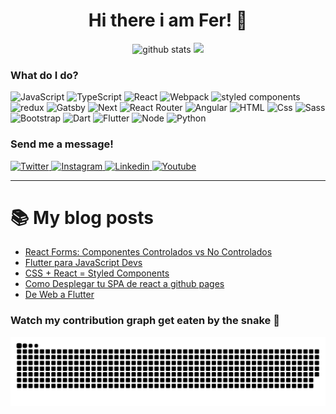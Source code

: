 <div align="center">
  <h1 align="center"> Hi there i am Fer! 👋 </h1>
  <!-- ![Image](https://i.imgur.com/CFWxKKb.png) -->
  <img height="180em" src="https://github-readme-stats.vercel.app/api?username=devferx&count_private=true&show_icons=true&theme=radical" alt="github stats" />
  <img height="180em" src="https://github-readme-stats.vercel.app/api/top-langs/?username=rafaballerini&layout=compact&langs_count=7&theme=radical"/>
  <!-- ![github stats](https://github-readme-stats.vercel.app/api?username=devferx&count_private=true&show_icons=true&theme=buefy) -->
</div>

### What do I do?
<p>
  <img alt="JavaScript" src="https://img.shields.io/badge/Javascript-F7DF1E?logo=javascript&logoColor=black&style=for-the-badge" />
  <img alt="TypeScript" src="https://img.shields.io/badge/TypeScript-3178C6?logo=typescript&logoColor=white&style=for-the-badge" />
  <img alt="React" src="https://img.shields.io/badge/React-61DAFB?logo=react&logoColor=white&style=for-the-badge" />
  <img alt="Webpack" src="https://img.shields.io/badge/Webpack-8DD6F9?logo=webpack&logoColor=white&style=for-the-badge" />
  <img alt="styled components" src="https://img.shields.io/badge/styled%20components-DB7093?logo=styled-components&logoColor=white&style=for-the-badge" />
  <img alt="redux" src="https://img.shields.io/badge/redux-764ABC?logo=redux&logoColor=white&style=for-the-badge" />
  <img alt="Gatsby" src="https://img.shields.io/badge/Gatsby-663399?logo=gatsby&logoColor=white&style=for-the-badge" />
  <img alt="Next" src="https://img.shields.io/badge/Next.js-000000?logo=next.js&logoColor=white&style=for-the-badge" />
  <img alt="React Router" src="https://img.shields.io/badge/React%20Router-CA4245?logo=React%20Router&logoColor=white&style=for-the-badge" />
  <img alt="Angular" src="https://img.shields.io/badge/Angular-DD0031?logo=angular&logoColor=white&style=for-the-badge" />
  <img alt="HTML" src="https://img.shields.io/badge/HTML-E34F26?logo=html5&logoColor=white&style=for-the-badge" />
  <img alt="Css" src="https://img.shields.io/badge/CSS-1572B6?logo=css3&logoColor=white&style=for-the-badge" />
  <img alt="Sass" src="https://img.shields.io/badge/Sass-CC6699?logo=sass&logoColor=white&style=for-the-badge" />
  <img alt="Bootstrap" src="https://img.shields.io/badge/bootstrap-563D7C?logo=bootstrap&logoColor=white&style=for-the-badge" />
  <img alt="Dart" src="https://img.shields.io/badge/Dart-0175C2?logo=dart&logoColor=white&style=for-the-badge" />
  <img alt="Flutter" src="https://img.shields.io/badge/Flutter-02569B?logo=flutter&logoColor=white&style=for-the-badge" />
  <img alt="Node" src="https://img.shields.io/badge/Node-339933?logo=node.js&logoColor=white&style=for-the-badge" />
  <img alt="Python" src="https://img.shields.io/badge/Python-3776AB?logo=python&logoColor=white&style=for-the-badge" />
</p>

### Send me a message!
<p>
<a href="https://twitter.com/devferx">
  <img
    alt="Twitter"
    src="https://img.shields.io/badge/Twitter-1DA1F2?logo=twitter&logoColor=white&style=for-the-badge"
  />
</a>
<a href="https://www.instagram.com/ferkki2/">
  <img
    alt="Instagram"
    src="https://img.shields.io/badge/Instagram-E4405F?logo=instagram&logoColor=white&style=for-the-badge"
  />
</a>
<a href="https://www.linkedin.com/in/devferx/">
  <img
    alt="Linkedin"
    src="https://img.shields.io/badge/linkedin-0077B5?logo=linkedin&logoColor=white&style=for-the-badge"
  />
</a>
<a href="https://www.youtube.com/channel/UCJhAc0msUlDXLrbGpMBriqA">
  <img
    alt="Youtube"
    src="https://img.shields.io/badge/youtube-FF0000?logo=youtube&logoColor=white&style=for-the-badge"
  />
</a>
</p>

---

<!-- ### Github Stats -->

# 📚 My blog posts
- [React Forms: Componentes Controlados vs No Controlados](https://blog.scesi.umss.edu.bo/react-componentes-controlados-vs-no-controlados/)
- [Flutter para JavaScript Devs](https://devferx-blog.netlify.app/flutter-para-JavaScript-Devs)
- [CSS + React = Styled Components](https://devferx-blog.netlify.app/css+react-styled-components)
- [Como Desplegar tu SPA de react a github pages](https://devferx-blog.netlify.app/como-desplegar-tu-spa-de-react-a-github-pages)
- [De Web a Flutter](https://devferx-blog.netlify.app/de-web-a-flutter)

### Watch my contribution graph get eaten by the snake 🐍
<div align="center">
  <img src="https://github.com/devferx/devferx/blob/output/github-contribution-grid-snake.svg" alt="snake gif" />
</div>
